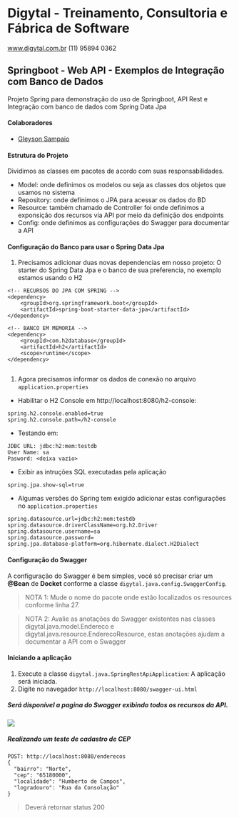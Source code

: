# Digytal - Treinamento, Consultoria e Fábrica de Software
www.digytal.com.br
(11) 95894 0362

## Springboot - Web API - Exemplos de Integração com Banco de Dados

Projeto Spring para demonstração do uso de Springboot, API Rest e Integração com banco de dados com Spring Data Jpa


#### Colaboradores
- [Gleyson Sampaio](https://github.com/glysns)

#### Estrutura do Projeto
Dividimos as classes em pacotes de acordo com suas responsabilidades.
- Model: onde definimos os modelos ou seja as classes dos objetos que usamos no sistema
- Repository: onde definimos o JPA para acessar os dados do BD
- Resource: também chamado de Controller foi onde definimos a exponsição dos recursos via API por meio da definição dos endpoints
- Config: onde definimos as configurações do Swagger para documentar a API

#### Configuração do Banco para usar o Spring Data Jpa

1. Precisamos adicionar duas novas dependencias em nosso projeto: O starter do Spring Data Jpa e o banco de sua preferencia, no exemplo estamos usando o H2

```
<!-- RECURSOS DO JPA COM SPRING -->
<dependency>
	<groupId>org.springframework.boot</groupId>
	<artifactId>spring-boot-starter-data-jpa</artifactId>
</dependency>

<!-- BANCO EM MEMORIA -->
<dependency>
	<groupId>com.h2database</groupId>
	<artifactId>h2</artifactId>
	<scope>runtime</scope>
</dependency>
    
```
1. Agora precisamos informar os dados de conexão no arquivo `application.properties`
  * Habilitar o H2 Console em http://localhost:8080/h2-console:
  ``` 
  spring.h2.console.enabled=true
  spring.h2.console.path=/h2-console
  ```
  
  * Testando em:
  ``` 
  JDBC URL: jdbc:h2:mem:testdb
  User Name: sa
  Pasword: <deixa vazio>
  ``` 
  
  * Exibir as intruções SQL executadas pela aplicação
  ``` 
  spring.jpa.show-sql=true
  ```
  
  * Algumas versões do Spring tem exigido adicionar estas configurações no `application.properties`
  ``` 
  spring.datasource.url=jdbc:h2:mem:testdb
  spring.datasource.driverClassName=org.h2.Driver
  spring.datasource.username=sa
  spring.datasource.password=
  spring.jpa.database-platform=org.hibernate.dialect.H2Dialect
  ```

#### Configuração do Swagger

A configuração do Swagger é bem simples, você só precisar criar um **@Bean** de **Docket** conforme a classe `digytal.java.config.SwaggerConfig`.

> NOTA 1: Mude o nome do pacote onde estão localizados os resources conforme linha 27.

> NOTA 2: Avalie as anotações do Swagger existentes nas classes digytal.java.model.Endereco e digytal.java.resource.EnderecoResource, estas anotações ajudam a documentar a API com o Swagger


#### Iniciando a aplicação

1. Execute a classe `digytal.java.SpringRestApiApplication`: A aplicação será iniciada.
1. Digite no navegador `http://localhost:8080/swagger-ui.html`

##### Será disponível a pagina do Swagger exibindo todos os recursos da API.

![](https://github.com/glysns/java-exemplos/blob/main/spring/spring-rest-api/src/main/resources/swagger.png)

##### Realizando um teste de cadastro de CEP
```
POST: http://localhost:8080/enderecos
{
  "bairro": "Norte",
  "cep": "65180000",
  "localidade": "Humberto de Campos",
  "logradouro": "Rua da Consolação"
}
```

> Deverá retornar status 200

